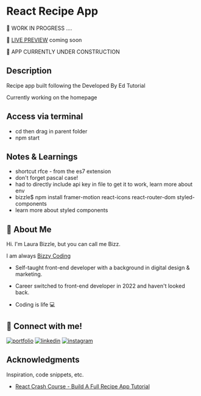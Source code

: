 # React Recipe App

👷 WORK IN PROGRESS ....

👀 [LIVE PREVIEW](https://bizzy-coding.github.io/FrontEnd_Portfolio_2023/) coming soon 

👷 APP CURRENTLY UNDER CONSTRUCTION

## Description

Recipe app built following the Developed By Ed Tutorial

Currently working on the homepage 

## Access via terminal  

- cd then drag in parent folder 
- npm start

## Notes & Learnings

- shortcut rfce - from the es7 extension
- don't forget pascal case!
- had to directly include api key in file to get it to work, learn more about env 
- bizzle$ npm install framer-motion react-icons react-router-dom styled-components
- learn more about styled components




## 🚀 About Me

Hi. I'm Laura Bizzle, but you can call me Bizz.

I am always [Bizzy Coding](https://www.instagram.com/bizzy_coding/) 

- Self-taught front-end developer with a background in digital design & marketing.

- Career switched to front-end developer in 2022 and haven't looked back.

- Coding is life 💻

## 🔗 Connect with me!
[![portfolio](https://img.shields.io/badge/my_portfolio-000?style=for-the-badge&logo=ko-fi&logoColor=white)](https://bizzy-coding.github.io/FrontEnd_Portfolio_2023/)
[![linkedin](https://img.shields.io/badge/linkedin-0A66C2?style=for-the-badge&logo=linkedin&logoColor=white)](https://www.linkedin.com/in/laura-bizzle/)
[![instagram](https://img.shields.io/badge/Instagram-E4405F?style=for-the-badge&logo=instagram&logoColor=white)](https://www.instagram.com/bizzy_coding/)

## Acknowledgments

Inspiration, code snippets, etc.
* [React Crash Course - Build A Full Recipe App Tutorial](https://www.youtube.com/watch?v=xc4uOzlndAk)
